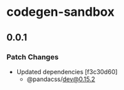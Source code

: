 # codegen-sandbox

## 0.0.1

### Patch Changes

- Updated dependencies [f3c30d60]
  - @pandacss/dev@0.15.2
